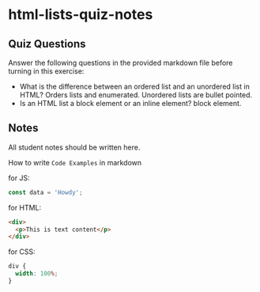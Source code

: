 # html-lists-quiz-notes

## Quiz Questions

Answer the following questions in the provided markdown file before turning in this exercise:

- What is the difference between an ordered list and an unordered list in HTML?
  Orders lists and enumerated.
  Unordered lists are bullet pointed.
- Is an HTML list a block element or an inline element?
  block element.

## Notes

All student notes should be written here.

How to write `Code Examples` in markdown

for JS:

```javascript
const data = 'Howdy';
```

for HTML:

```html
<div>
  <p>This is text content</p>
</div>
```

for CSS:

```css
div {
  width: 100%;
}
```
